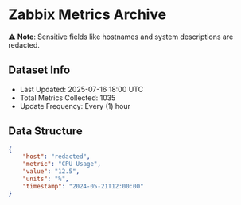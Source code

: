 # Zabbix Metrics Archive

⚠️ **Note**: Sensitive fields like hostnames and system descriptions are redacted.

## Dataset Info
- Last Updated: 2025-07-16 18:00 UTC
- Total Metrics Collected: 1035
- Update Frequency: Every (1) hour

## Data Structure
```json
{
    "host": "redacted",
    "metric": "CPU Usage",
    "value": "12.5",
    "units": "%",
    "timestamp": "2024-05-21T12:00:00"
}
```
